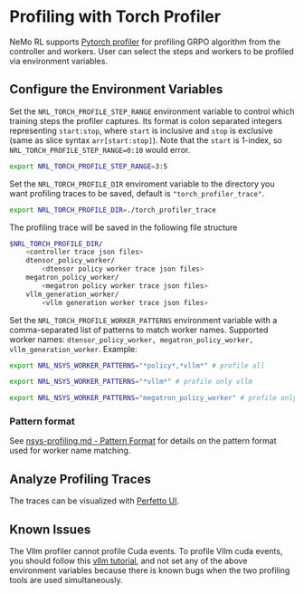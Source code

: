# Profiling with Torch Profiler

NeMo RL supports [Pytorch profiler](https://docs.pytorch.org/tutorials/recipes/recipes/profiler_recipe.html) for profiling GRPO algorithm from the controller and workers. User can select the steps and workers to be profiled via environment variables.

## Configure the Environment Variables

Set the `NRL_TORCH_PROFILE_STEP_RANGE` environment variable to control which training steps the profiler captures. Its
format is colon separated integers representing `start:stop`, where `start` is inclusive and `stop` is exclusive
(same as slice syntax `arr[start:stop]`). Note that the `start` is 1-index, so `NRL_TORCH_PROFILE_STEP_RANGE=0:10` would error.

```bash
export NRL_TORCH_PROFILE_STEP_RANGE=3:5
```

Set the `NRL_TORCH_PROFILE_DIR` enviroment variable to the directory you want profiling traces to be saved, default is `"torch_profiler_trace"`. 

```bash
export NRL_TORCH_PROFILE_DIR=./torch_profiler_trace
```

The profiling trace will be saved in the following file structure

```bash
$NRL_TORCH_PROFILE_DIR/
    <controller trace json files>
    dtensor_policy_worker/
        <dtensor policy worker trace json files>
    megatron_policy_worker/
        <megatron policy worker trace json files>
    vllm_generation_worker/
        <vllm generation worker trace json files>
```

Set the `NRL_TORCH_PROFILE_WORKER_PATTERNS` environment variable with a comma-separated list of patterns to match worker names. Supported worker names: `dtensor_policy_worker, megatron_policy_worker, vllm_generation_worker`. Example:

```bash
export NRL_NSYS_WORKER_PATTERNS="*policy*,*vllm*" # profile all

export NRL_NSYS_WORKER_PATTERNS="*vllm*" # profile only vllm

export NRL_NSYS_WORKER_PATTERNS="megatron_policy_worker" # profile only megatron policy worker. Nothing is profiled if you are using dtensor as policy.

```

### Pattern format
See [nsys-profiling.md - Pattern Format](./nsys-profiling.md#pattern-format) for details on the pattern format used for worker name matching.

## Analyze Profiling Traces
The traces can be visualized with [Perfetto UI](https://ui.perfetto.dev/).

## Known Issues
The Vllm profiler cannot profile Cuda events. To profile Vllm cuda events, you should follow this [vllm tutorial](https://docs.vllm.ai/en/v0.8.0/contributing/profiling/profiling_index.html), and not set any of the above environment variables because there is known bugs when the two profiling tools are used simultaneously. 